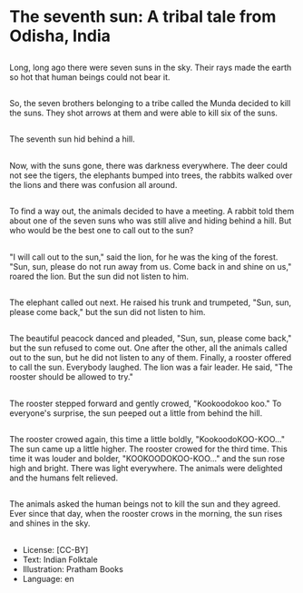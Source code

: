 # The seventh sun: A tribal tale from Odisha, India

##
Long, long ago there were seven
suns in the sky.
Their rays made the earth so hot
that human beings could not bear
it.

##
So, the seven brothers belonging to
a tribe called the Munda decided to
kill the suns.
They shot arrows at them and were
able to kill six of the suns.

##
The seventh sun hid behind a hill.

##
Now, with the suns gone, there was
darkness everywhere.
The deer could not see the tigers,
the elephants bumped into trees,
the rabbits walked over the lions
and there was confusion all around.

##
To find a way out, the animals
decided to have a meeting.
A rabbit told them about one of the
seven suns who was still alive and
hiding behind a hill.
But who would be the best one to
call out to the sun?

##
"I will call out to the sun," said the
lion, for he was the king of the
forest.
"Sun, sun, please do not run away
from us. Come back in and shine on
us," roared the lion.
But the sun did not listen to him.

##
The elephant called out next.
He raised his trunk and trumpeted,
"Sun, sun, please come back," but
the sun did not listen to him.

##
The beautiful peacock danced and
pleaded, "Sun, sun, please come
back," but the sun refused to come
out.
One after the other, all the animals
called out to the sun, but he did not
listen to any of them.
Finally, a rooster offered to call the
sun. Everybody laughed. The lion
was a fair leader. He said, "The
rooster should be allowed to try."

##
The rooster stepped forward and
gently crowed, "Kookoodokoo koo."
To everyone's surprise, the sun
peeped out a little from behind the
hill.

##
The rooster crowed again, this time a little boldly,
"KookoodoKOO-KOO..."
The sun came up a little higher. The rooster crowed
for the third time. This time it was louder and bolder,
"KOOKOODOKOO-KOO..." and the sun rose high and
bright.
There was light everywhere.
The animals were delighted and the humans felt
relieved.

##
The animals asked the human
beings not to kill the sun and they
agreed.
Ever since that day, when the
rooster crows in the morning, the
sun rises and shines in the sky.

##
* License: [CC-BY]
* Text: Indian Folktale
* Illustration: Pratham Books
* Language: en
